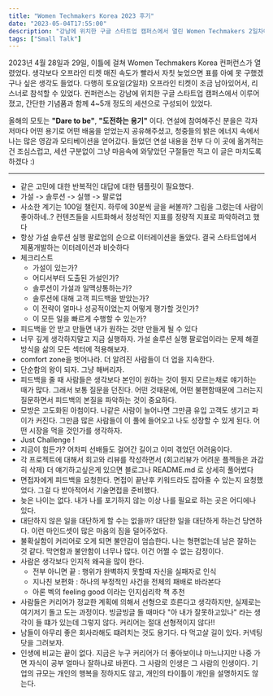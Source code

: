 ```yaml
---
title: "Women Techmakers Korea 2023 후기"
date: "2023-05-04T17:55:00"
description: "강남에 위치한 구글 스타트업 캠퍼스에서 열린 Women Techmakers 2일차에 참석했다. 멋진 분들의 좋은 연설과 사람들의 밝은 에너지 속에서 많은 영감과 모티베이션을 얻어갈 수 있는 좋은 시간이었다"
tags: ["Small Talk"]
---
```


2023년 4월 28일과 29일, 이틀에 걸쳐 Women Techmakers Korea 컨퍼런스가 열렸었다. 생각보다 오프라인 티켓 매진 속도가 빨라서 자칫 늦었으면 표를 아예 못 구했겠구나 싶은 생각도 들었다. 다행히 토요일(2일차) 오프라인 티켓이 조금 남아있어서, 리스너로 참석할 수 있었다. 컨퍼런스는 강남에 위치한 구글 스타트업 캠퍼스에서 이루어졌고, 간단한 기념품과 함께 4~5개 정도의 세션으로 구성되어 있었다. 

올해의 모토는 **"Dare to be"**,  **"도전하는 용기"** 이다. 연설에 참여해주신 분을은 각자 저마다 어떤 용기로 어떤 배움을 얻었는지 공유해주셨고, 청중들의 밝은 에너지 속에서 나는 많은 영감과 모티베이션을 얻어갔다. 들었던 연설 내용을 전부 다 이 곳에 옮겨적는건 조심스럽고, 세션 구분없이 그냥 마음속에 와닿았던 구절들만 적고 이 글은 마치도록 하겠다 :) 


--------------------

- 같은 고민에 대한 반복적인 대답에 대한 템플릿이 필요했다. 
- 가설 -> 솔루션 -> 실행 -> 팔로업
- 사소한 계기는 100일 챌린지. 하루에 30분씩 글을 써볼까? 그림을 그렸는데 사람이 좋아하네..? 컨텐츠들을 시트화해서 정성적인 지표를 정량적 지표로 파악하려고 했다
- 항상 가설 솔루션 실행 팔로업의 순으로 이터레이션을 돌았다. 결국 스타트업에서 제품개발하는 이터레이션과 비슷하다
- 체크리스트
  - 가설이 있는가?
  - 어디서부터 도출된 가설인가?
  - 솔루션이 가설과 일맥상통하는가?
  - 솔루션에 대해 고객 피드백을 받았는가?
  - 이 전략이 얼마나 성공적이었는지 어떻게 평가할 것인가?
  - 이 모든 일을 빠르게 수행할 수 있는가?
- 피드백을 안 받고 만들면 내가 원하는 것만 만들게 될 수 있다
- 너무 깊게 생각하지말고 지금 실행하자. 가설 솔루션 실행 팔로업이라는 문제 해결 방식을 삶의 모든 섹터에 적용해보자.
- comfort zone을 벗어나라. 더 알려진 사람들이 더 업을 지속한다.
- 단순함의 왕이 되자. 그냥 해버리자.
- 피드백을 줄 때 사람들은 생각보다 본인이 원하는 것이 뭔지 모르는채로 얘기하는 때가 많다. 그래서 보통 질문을 던진다. 어떤 것때문에, 어떤 불편함때문에 그러는지 질문하면서 피드백의 본질을 파악하는 것이 중요하다.
- 모방은 고도화된 아첨이다. 나같은 사람이 늘어나면 그만큼 유입 고객도 생기고 파이가 커진다. 그만큼 많은 사람들이 이 풀에 들어오고 나도 성장할 수 있게 된다. 어떤 시장을 먹을 것인가를 생각하자.
- Just Challenge !
- 지금이 힘든가? 어차피 선배들도 걸어간 길이고 이미 겪었던 어려움이다. 
- 각 프로젝트에 대해서 회고와 리뷰를 작성하면서 (회고리뷰가 어려운 플젝들은 과감히 삭제) 더 얘기하고싶은게 있으면 블로그나 README.md 로 상세히 풀어썼다
- 면접자에게 피드백을 요청한다. 면접이 끝난후 키워드라도 잡아줄 수 있는지 요청했었다. 그걸 다 받아적어서 기술면접을 준비했다.
- 늦은 나이는 없다. 내가 나를 포기하지 않는 이상 나를 필요로 하는 곳은 어디에나 있다.
- 대단하지 않은 일을 대단하게 할 수는 없을까? 대단한 일을 대단하게 하는건 당연하다. 이런 마인드셋이 많은 마음의 짐을 덜어주었다.
- 불확실함이 커리어로 오게 되면 불안감이 엄습한다. 나는 형편없는데 남은 잘하는 것 같다. 막연함과 불안함이 너무나 많다. 이건 어쩔 수 없는 감정이다. 
- 사람은 생각보다 인지적 왜곡을 많이 한다.
  - 전부 아니면 끝 : 행위가 완벽하지 못할때 자신을 실패자로 인식
  - 지나친 보편화 : 하나의 부정적인 사건을 전체의 패배로 바라본다
  - 아론 벡의 feeling good 이라는 인지심리학 책 추천
- 사람들은 커리어가 정교한 계획에 의해서 선형으로 흐른다고 생각하지만, 실제로는 여기저기 돌고 도는 과정이다. 빙글빙글 돌 때마다 "아 내가 잘못하고있나" 라는 생각이 들 떄가 있는데 그렇지 않다. 커리어는 절대 선형적이지 않다!! 
- 남들이 아무리 좋은 회사라해도 떄려치는 것도 용기다. 다 먹고살 길이 있다. 커넥팅 닷을 그려보자.
- 인생에 비교는 끝이 없다. 지금은 누구 커리어가 더 좋아보이냐 마느냐지만 나중 가면 자식이 공부 얼마나 잘하냐로 바뀐다. 그 사람의 인생은 그 사람의 인생이다. 기업의 규모는 개인의 행복을 정하지도 않고, 개인의 타이틀이 개인을 설명하지도 않는다.

